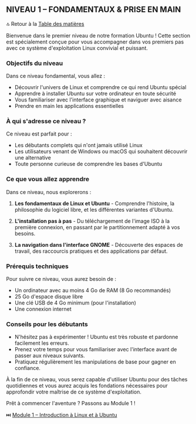 ## NIVEAU 1 – FONDAMENTAUX & PRISE EN MAIN

🔝 Retour à la [Table des matières](#table-des-matières)

Bienvenue dans le premier niveau de notre formation Ubuntu ! Cette section est spécialement conçue pour vous accompagner dans vos premiers pas avec ce système d'exploitation Linux convivial et puissant.

### Objectifs du niveau

Dans ce niveau fondamental, vous allez :
- Découvrir l'univers de Linux et comprendre ce qui rend Ubuntu spécial
- Apprendre à installer Ubuntu sur votre ordinateur en toute sécurité
- Vous familiariser avec l'interface graphique et naviguer avec aisance
- Prendre en main les applications essentielles

### À qui s'adresse ce niveau ?

Ce niveau est parfait pour :
- Les débutants complets qui n'ont jamais utilisé Linux
- Les utilisateurs venant de Windows ou macOS qui souhaitent découvrir une alternative
- Toute personne curieuse de comprendre les bases d'Ubuntu

### Ce que vous allez apprendre

Dans ce niveau, nous explorerons :

1. **Les fondamentaux de Linux et Ubuntu** - Comprendre l'histoire, la philosophie du logiciel libre, et les différentes variantes d'Ubuntu.

2. **L'installation pas à pas** - Du téléchargement de l'image ISO à la première connexion, en passant par le partitionnement adapté à vos besoins.

3. **La navigation dans l'interface GNOME** - Découverte des espaces de travail, des raccourcis pratiques et des applications par défaut.

### Prérequis techniques

Pour suivre ce niveau, vous aurez besoin de :
- Un ordinateur avec au moins 4 Go de RAM (8 Go recommandés)
- 25 Go d'espace disque libre
- Une clé USB de 4 Go minimum (pour l'installation)
- Une connexion internet

### Conseils pour les débutants

- N'hésitez pas à expérimenter ! Ubuntu est très robuste et pardonne facilement les erreurs.
- Prenez votre temps pour vous familiariser avec l'interface avant de passer aux niveaux suivants.
- Pratiquez régulièrement les manipulations de base pour gagner en confiance.

À la fin de ce niveau, vous serez capable d'utiliser Ubuntu pour des tâches quotidiennes et vous aurez acquis les fondations nécessaires pour approfondir votre maîtrise de ce système d'exploitation.

Prêt à commencer l'aventure ? Passons au Module 1 !

⏭️ [Module 1 – Introduction à Linux et à Ubuntu](01-fondamentaux/module-1-introduction-linux-ubuntu/README.md)

